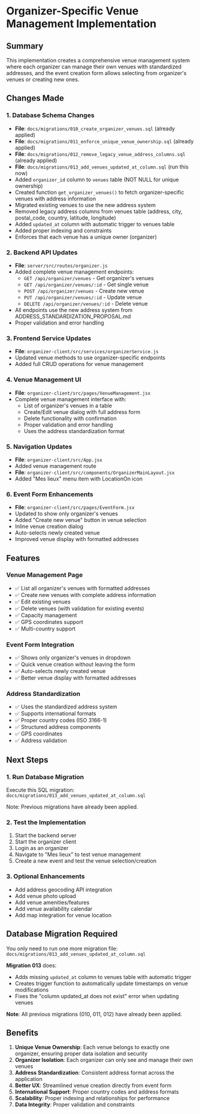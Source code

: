 # Organizer-Specific Venue Management Implementation

## Summary

This implementation creates a comprehensive venue management system where each organizer can manage their own venues with standardized addresses, and the event creation form allows selecting from organizer's venues or creating new ones.

## Changes Made

### 1. Database Schema Changes
- **File**: `docs/migrations/010_create_organizer_venues.sql` (already applied)
- **File**: `docs/migrations/011_enforce_unique_venue_ownership.sql` (already applied)
- **File**: `docs/migrations/012_remove_legacy_venue_address_columns.sql` (already applied)
- **File**: `docs/migrations/013_add_venues_updated_at_column.sql` (run this now)
- Added `organizer_id` column to `venues` table (NOT NULL for unique ownership)
- Created function `get_organizer_venues()` to fetch organizer-specific venues with address information
- Migrated existing venues to use the new address system
- Removed legacy address columns from venues table (address, city, postal_code, country, latitude, longitude)
- Added `updated_at` column with automatic trigger to venues table
- Added proper indexing and constraints
- Enforces that each venue has a unique owner (organizer)

### 2. Backend API Updates
- **File**: `server/src/routes/organizer.js`
- Added complete venue management endpoints:
  - `GET /api/organizer/venues` - Get organizer's venues
  - `GET /api/organizer/venues/:id` - Get single venue
  - `POST /api/organizer/venues` - Create new venue
  - `PUT /api/organizer/venues/:id` - Update venue
  - `DELETE /api/organizer/venues/:id` - Delete venue
- All endpoints use the new address system from ADDRESS_STANDARDIZATION_PROPOSAL.md
- Proper validation and error handling

### 3. Frontend Service Updates
- **File**: `organizer-client/src/services/organizerService.js`
- Updated venue methods to use organizer-specific endpoints
- Added full CRUD operations for venue management

### 4. Venue Management UI
- **File**: `organizer-client/src/pages/VenueManagement.jsx`
- Complete venue management interface with:
  - List of organizer's venues in a table
  - Create/Edit venue dialog with full address form
  - Delete functionality with confirmation
  - Proper validation and error handling
  - Uses the address standardization format

### 5. Navigation Updates
- **File**: `organizer-client/src/App.jsx`
- Added venue management route
- **File**: `organizer-client/src/components/OrganizerMainLayout.jsx`
- Added "Mes lieux" menu item with LocationOn icon

### 6. Event Form Enhancements
- **File**: `organizer-client/src/pages/EventForm.jsx`
- Updated to show only organizer's venues
- Added "Create new venue" button in venue selection
- Inline venue creation dialog
- Auto-selects newly created venue
- Improved venue display with formatted addresses

## Features

### Venue Management Page
- ✅ List all organizer's venues with formatted addresses
- ✅ Create new venues with complete address information
- ✅ Edit existing venues
- ✅ Delete venues (with validation for existing events)
- ✅ Capacity management
- ✅ GPS coordinates support
- ✅ Multi-country support

### Event Form Integration
- ✅ Shows only organizer's venues in dropdown
- ✅ Quick venue creation without leaving the form
- ✅ Auto-selects newly created venue
- ✅ Better venue display with formatted addresses

### Address Standardization
- ✅ Uses the standardized address system
- ✅ Supports international formats
- ✅ Proper country codes (ISO 3166-1)
- ✅ Structured address components
- ✅ GPS coordinates
- ✅ Address validation

## Next Steps

### 1. Run Database Migration
Execute this SQL migration:
`docs/migrations/013_add_venues_updated_at_column.sql`

Note: Previous migrations have already been applied.

### 2. Test the Implementation
1. Start the backend server
2. Start the organizer client
3. Login as an organizer
4. Navigate to "Mes lieux" to test venue management
5. Create a new event and test the venue selection/creation

### 3. Optional Enhancements
- Add address geocoding API integration
- Add venue photo upload
- Add venue amenities/features
- Add venue availability calendar
- Add map integration for venue location

## Database Migration Required

You only need to run one more migration file:
`docs/migrations/013_add_venues_updated_at_column.sql`

**Migration 013** does:
- Adds missing `updated_at` column to venues table with automatic trigger
- Creates trigger function to automatically update timestamps on venue modifications
- Fixes the "column updated_at does not exist" error when updating venues

**Note**: All previous migrations (010, 011, 012) have already been applied.

## Benefits

1. **Unique Venue Ownership**: Each venue belongs to exactly one organizer, ensuring proper data isolation and security
2. **Organizer Isolation**: Each organizer can only see and manage their own venues
3. **Address Standardization**: Consistent address format across the application
4. **Better UX**: Streamlined venue creation directly from event form
5. **International Support**: Proper country codes and address formats
6. **Scalability**: Proper indexing and relationships for performance
7. **Data Integrity**: Proper validation and constraints
